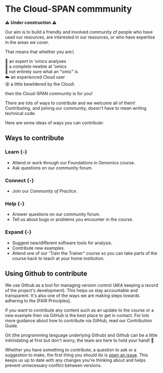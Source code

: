 # The Cloud-SPAN commmunity
⚠️ **Under construction** ⚠️

Our aim is to build a friendly and involved community of people who have used our resources, are interested in our resources, or who have expertise in the areas we cover.

That means that whether you are:\

🧬 an expert in 'omics analyses \
🤔 a complete newbie at 'omics \
🤷 not entirely sure what an "omic" is \
☁️ an experienced Cloud user\
😵 a little bewildered by the Cloud\

then the Cloud-SPAN community is for you!

There are lots of ways to contribute and we welcome all of them! Contributing, and joining our community, doesn't have to mean writing technical code.

Here are some ideas of ways you can contribute:

## Ways to contribute

### Learn {-}
- Attend or work through our Foundations in Genomics course.
- Ask questions on our community forum.

### Connect {-}
- Join our *Community of Practice*.

### Help {-}
- Answer questions on our community forum.
- Tell us about bugs or problems you encounter in the course.

### Expand {-}
- Suggest new/different software tools for analysis.
- Contribute new examples.
- Attend one of our 'Train the Trainer" course so you can take parts of the course back to teach at your home institution.


## Using Github to contribute
We use Github as a tool for managing version control (AKA keeping a record of the project's development). This helps us stay accountable and transparent. It's also one of the ways we are making steps towards adhering to the [FAIR Principles].

If you want to contribute any content such as an update to the course or a new example then via GitHub is the best place to get in contact. For lots more guidance about how to contribute via GitHub, read our Contribution Guide.

Git (the programming language underlying Github) and Github can be a little intimidating at first but don't worry, the team are here to hold your hand! 🤝

Whether you have something to contribute, a question to ask or a suggestion to make, the first thing you should do is [open an issue]("https://docs.github.com/en/issues/tracking-your-work-with-issues/about-issues"). This keeps us up to date with any changes you're thinking about and helps prevent unnecessary conflict between versions.

